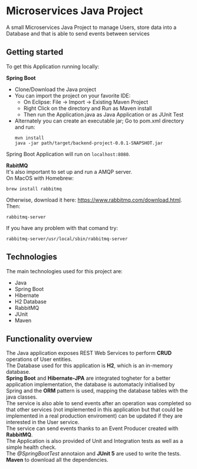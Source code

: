 # Microservices Java Project
A small Microservices Java Project to manage Users, store data into a Database and that is able to send events between services

## Getting started
To get this Application running locally:

**Spring Boot**
- Clone/Download the Java project
- You can import the project on your favorite IDE:
   - On Eclipse: File -> Import -> Existing Maven Project
   - Right Click on the directory and Run as Maven install
   - Then run the Application.java as Java Application or as JUnit Test
- Alternately you can create an executable jar; Go to pom.xml directory and run:
  ```
  mvn install
  java -jar path/target/backend-project-0.0.1-SNAPSHOT.jar
  ```
Spring Boot Application will run on `localhost:8080`.  

**RabitMQ**  
It's also important to set up and run a AMQP server.  
On MacOS with Homebrew:
```
brew install rabbitmq
```
Otherwise, download it here: https://www.rabbitmq.com/download.html.  
Then:
```
rabbitmq-server
```
If you have any problem with that comand try:
```
rabbitmq-server/usr/local/sbin/rabbitmq-server
```

## Technologies
The main technologies used for this project are:
  - Java
  - Spring Boot
  - Hibernate
  - H2 Database
  - RabbitMQ
  - JUnit
  - Maven
  
## Functionality overview
The Java application exposes REST Web Services to perform **CRUD** operations of User entities.  
The Database used for this application is **H2**, which is an in-memory database.  
**Spring Boot** and **Hibernate-JPA** are integrated togheter for a better application implementation, the database is automatacly initialised by Spring and the **ORM** pattern is used, mapping the database tables with the java classes.  
The service is also able to send events after an operation was completed so that other services (not implemented in this application but that could be implemented in a real production enviroment) can be updated if they are interested in the User service.  
The service can send events thanks to an Event Producer created with **RabbitMQ**.  
The Application is also provided of Unit and Integration tests as well as a simple health check.  
The *@SpringBootTest* annotaion and **JUnit 5** are used to write the tests.  
**Maven** to download all the dependencies.  
